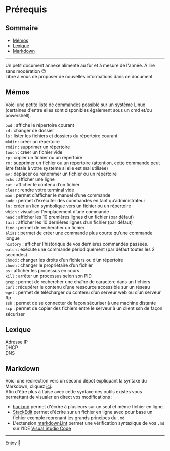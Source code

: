 # Prérequis

## Sommaire

- [Mémos](##Mémos)
- [Lexique](##Lexique)
- [Markdown](##Markdown)

---

Un petit document annexe alimenté au fur et à mesure de l'année. A lire sans modération 😉  
Libre à vous de proposer de nouvelles informations dans ce document

## Mémos

Voici une petite liste de commandes possible sur un système Linux (certaines d'entre elles sont disponibles également sous un cmd et/ou powershell).

`pwd` :  affiche le répertoire courant  
`cd` : changer de dossier  
`ls` : lister les fichiers et dossiers du répertoire courant  
`mkdir` : créer un répertoire  
`rmdir` : supprimer un répertoire  
`touch` : créer un fichier vide  
`cp` : copier un fichier ou un répertoire  
`rm` : supprimer un fichier ou un répertoire (attention, cette commande peut être fatale à votre système si elle est mal utilisée)  
`mv` : déplacer ou renommer un fichier ou un répertoire  
`echo` : afficher une ligne  
`cat` : afficher le contenu d’un fichier  
`clear` : rendre votre terminal vide  
`man` : permet d’afficher le manuel d’une commande  
`sudo` : permet d’exécuter des commandes en tant qu’administrateur  
`ln` : créer un lien symbolique vers un fichier ou un répertoire  
`which` : visualiser l’emplacement d’une commande  
`head` : afficher les 10 premières lignes d’un fichier (par défaut)  
`tail` : afficher les 10 dernières lignes d’un fichier (par défaut)  
`find` : permet de rechercher un fichier  
`alias` : permet de créer une commande plus courte qu’une commande longue  
`history` : afficher l’historique de vos dernières commandes passées.  
`watch` : exécute une commande périodiquement (par défaut toutes les 2 secondes)  
`chmod` : changer les droits d’un fichiers ou d’un répertoire  
`chown` : changer le propriétaire d’un fichier  
`ps` : afficher les processus en cours  
`kill` : arrêter un processus selon son PID  
`grep` : permet de rechercher une chaîne de caractère dans un fichiers  
`curl` : récupérer le contenu d’une ressource accessible sur un réseau  
`wget` : permet de télécharger du contenu d’un serveur web ou d’un serveur ftp  
`ssh` : permet de se connecter de façon sécuriser à une machine distante  
`scp` : permet de copier des fichiers entre le serveur à un client ssh de façon sécuriser  

## Lexique

Adresse IP  
DHCP  
DNS  

## Markdown

Voici une redirection vers un second dépôt expliquant la syntaxe du Markdown, cliquez [ici](https://github.com/adam-p/markdown-here/wiki/Markdown-Cheatsheet).  
Afin d'être plus à l'aise avec cette syntaxe des outils existes vous permettant de visualer en direct vos modifications :

- [hackmd](https://github.com/adam-p/markdown-here/wiki/Markdown-Cheatsheet) permet d'écrire à plusieurs sur un seul et même fichier en ligne.
- [StackEdit](https://stackedit.io/) permet d'écrire sur un fichier en ligne avec pour base un fichier exemple reprenant les grands principes du `.md`
- L'extension [markdownLint](https://marketplace.visualstudio.com/items?itemName=DavidAnson.vscode-markdownlint) permet une vérification syntaxique de vos `.md` sur l'IDE [Visual Studio Code](https://code.visualstudio.com/)

---

Enjoy 🎉
